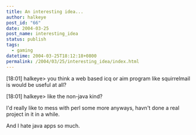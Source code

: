 ```yaml
---
title: An interesting idea...
author: halkeye
post_id: "66"
date: 2004-03-25
post_name: interesting_idea
status: publish
tags:
  - gaming
datetime: 2004-03-25T18:12:18+0800
permalink: /2004/03/25/interesting_idea/index.html
---
```


[18:01] halkeye&gt; you think a web based icq or aim program like squirrelmail is would be useful at all?  

[18:01] halkeye&gt; like the non-java kind?

I'd really like to mess with perl some more anyways, havn't done a real project in it in a while.  

And I hate java apps so much.
